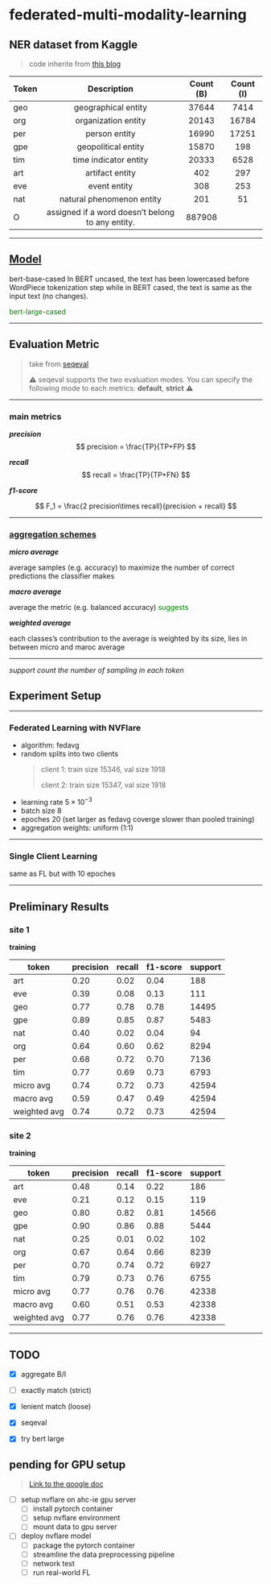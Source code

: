 # federated-multi-modality-learning


## <a herf = "https://www.kaggle.com/datasets/rajnathpatel/ner-data"> NER dataset from Kaggle </a>
> code inherite from <a href="https://towardsdatascience.com/named-entity-recognition-with-bert-in-pytorch-a454405e0b6a"> this blog</a>

| Token | Description| Count (B) | Count (I) |
| ------| :-----------:| :----: | :---: |
|    geo | geographical entity| 37644 |7414 |
|    org | organization entity| 20143 | 16784|
|    per | person entity|16990 |17251 |
|    gpe | geopolitical entity|15870 | 198|
|    tim | time indicator entity| 20333| 6528|
|    art | artifact entity| 402| 297|
|    eve | event entity| 308| 253|
|    nat | natural phenomenon entity|201 |51 |
|    O | assigned if a word doesn’t belong to any entity.| 887908| |

___
## <a href="https://huggingface.co/bert-large-cased">Model</a>


>
bert-base-cased
In BERT uncased, the text has been lowercased before WordPiece tokenization step while in BERT cased, the text is same as the input text (no changes).

<span style="color:green">bert-large-cased</span>

___

## Evaluation Metric
> take from <a href="https://github.com/chakki-works/seqeval">seqeval</a>
> 
> :warning: seqeval supports the two evaluation modes. You can specify the following mode to each metrics: **default**, **strict** :warning:

___
### main metrics
***precision***
$$
precision = \frac{TP}{TP+FP}
$$

***recall***
$$
recall = \frac{TP}{TP+FN}
$$

***f1-score***

$$
F_1 = \frac{2 precision\times recall}{precision + recall}
$$

___

### <a href="https://datascience.stackexchange.com/questions/36862/macro-or-micro-average-for-imbalanced-class-problems">aggregation schemes</a>

***micro average***

average samples (e.g. accuracy) to maximize the number of correct predictions the classifier makes

***macro average***

average the metric (e.g. balanced accuracy) <span style="color:green">suggests</span> 

***weighted average***

each classes’s contribution to the average is weighted by its size, lies in between micro and maroc average


___
*support count the number of sampling in each token*



## Experiment Setup

___
### Federated Learning with NVFlare
- algorithm: fedavg
- random splits into two clients
    > client 1: train size 15346, val size 1918
    > 
    > client 2: train size 15347, val size 1918
- learning rate $5\times10^{-3}$
- batch size 8
- epoches 20 (set larger as fedavg coverge slower than pooled training)
- aggregation weights: uniform (1:1)
___

### Single Client Learning
same as FL but with 10 epoches
___

## Preliminary Results
### site 1
**training**

|   token      | precision | recall | f1-score | support |
|--------------|------------|---------|----------|---------|
|         art   |    0.20   |   0.02  |    0.04  |     188 |
|         eve   |    0.39   |   0.08  |    0.13  |     111 |
|         geo   |    0.77   |   0.78  |    0.78  |   14495 |
|         gpe   |    0.89   |   0.85  |    0.87  |    5483 |
|         nat   |    0.40   |   0.02  |    0.04  |      94 |
|         org   |    0.64   |   0.60  |    0.62  |    8294 |
|         per   |    0.68   |   0.72  |    0.70  |    7136 |
|         tim   |    0.77   |   0.69  |    0.73  |    6793 |
|   micro avg   |    0.74   |   0.72  |    0.73  |   42594 |
|   macro avg   |    0.59   |   0.47  |    0.49  |   42594 |
|weighted avg   |    0.74   |   0.72  |    0.73  |   42594 |


### site 2
**training**

|   token      | precision | recall | f1-score | support |
|--------------|------------|---------|----------|---------|
|         art  |     0.48   |   0.14  |    0.22  |     186 |
|         eve  |     0.21   |   0.12  |    0.15  |     119 |
|         geo  |     0.80   |   0.82  |    0.81  |   14566 |
|         gpe  |     0.90   |   0.86  |    0.88  |    5444 |
|         nat  |     0.25   |   0.01  |    0.02  |     102 |
|         org  |     0.67   |   0.64  |    0.66  |    8239 |
|         per  |     0.70   |   0.74  |    0.72  |    6927 |
|         tim  |     0.79   |   0.73  |    0.76  |    6755 |
|   micro avg  |     0.77   |   0.76  |    0.76  |   42338 |
|   macro avg  |     0.60   |   0.51  |    0.53  |   42338 |
|weighted avg  |     0.77   |   0.76  |    0.76  |   42338 |

___

## TODO
- [x] aggregate B/I 
- [ ] exactly match (strict)
- [x] lenient match (loose)
- [x] seqeval
- [x] try bert large


## pending for GPU setup
> <a href="https://docs.google.com/document/d/1ugYeOUtJZtWraL7Zjk0D3axNl40wOb3-tsjb3HFaiLQ/edit">Link to the google doc</a>
- [ ] setup nvflare on ahc-ie gpu server
    - [ ] install pytorch container
    - [ ] setup nvflare environment
    - [ ] mount data to gpu server

- [ ] deploy nvflare model
    - [ ] package the pytorch container
    - [ ] streamline the data preprocessing pipeline
    - [ ] network test
    - [ ] run real-world FL
